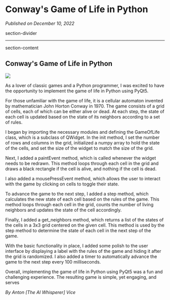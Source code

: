 # Conway's Game of Life in Python

*Published on December 10, 2022*

section-divider

------------------------------------------------------------------------

 section-content

## Conway's Game of Life in Python 


![](https://cdn-images-1.medium.com/max/800/1*zXqLeeBZfywmjHRKXTIE2A.png)


As a lover of classic games and a Python programmer, I was excited to
have the opportunity to implement the game of life in Python using
PyQt5.

For those unfamiliar with the game of life, it is a cellular automaton
invented by mathematician John Horton Conway in 1970. The game consists
of a grid of cells, each of which can be either alive or dead. At each
step, the state of each cell is updated based on the state of its
neighbors according to a set of rules.

I began by importing the necessary modules and defining the GameOfLife
class, which is a subclass of QWidget. In the init method, I set the
number of rows and columns in the grid, initialized a numpy array to
hold the state of the cells, and set the size of the widget to match the
size of the grid.

Next, I added a paintEvent method, which is called whenever the widget
needs to be redrawn. This method loops through each cell in the grid and
draws a black rectangle if the cell is alive, and nothing if the cell is
dead.

I also added a mousePressEvent method, which allows the user to interact
with the game by clicking on cells to toggle their state.

To advance the game to the next step, I added a step method, which
calculates the new state of each cell based on the rules of the game.
This method loops through each cell in the grid, counts the number of
living neighbors and updates the state of the cell accordingly.

Finally, I added a get_neighbors method, which returns a list of the
states of the cells in a 3x3 grid centered on the given cell. This
method is used by the step method to determine the state of each cell in
the next step of the game.

With the basic functionality in place, I added some polish to the user
interface by displaying a label with the rules of the game and hiding it
after the grid is randomized. I also added a timer to automatically
advance the game to the next step every 100 milliseconds.

Overall, implementing the game of life in Python using PyQt5 was a fun
and challenging experience. The resulting game is simple, yet engaging,
and serves

*By Anton [The AI Whisperer] Vice*

